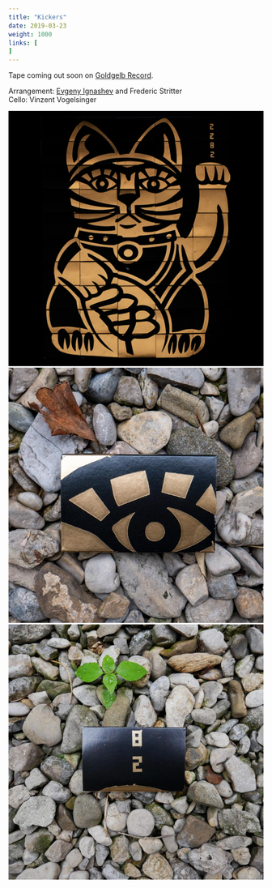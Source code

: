 ```yaml
---
title: "Kickers"
date: 2019-03-23
weight: 1000
links: [
]
---
```

Tape coming out soon on [Goldgelb Record](https://soundcloud.com/goldgelbrecords/).

Arrangement: [Evgeny Ignashev](https://ignashev.com/) and Frederic Stritter  
Cello: Vinzent Vogelsinger

![](kickers_cover_with_tapes.jpg)
![](kickers_tape-1.jpg)
![](kickers_tape-2.jpg)

<!--
{{<html>}}
<iframe src="https://open.spotify.com/embed/album/6ow2szLs3BKQHqL4DbFeRk" width="300" height="80" frameborder="0" allowtransparency="true" allow="encrypted-media"></iframe>
{{</html>}}
-->
